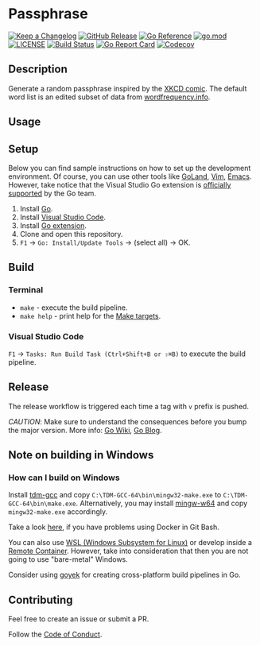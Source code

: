 # Passphrase

[![Keep a Changelog](https://img.shields.io/badge/changelog-Keep%20a%20Changelog-%23E05735)](CHANGELOG.md)
[![GitHub Release](https://img.shields.io/github/v/release/milligan22963/passphrase)](https://github.com/milligan22963/passphrase/releases)
[![Go Reference](https://pkg.go.dev/badge/github.com/milligan22963/passphrase.svg)](https://pkg.go.dev/github.com/milligan22963/passphrase)
[![go.mod](https://img.shields.io/github/go-mod/go-version/milligan22963/passphrase)](go.mod)
[![LICENSE](https://img.shields.io/github/license/milligan22963/passphrase)](LICENSE)
[![Build Status](https://img.shields.io/github/workflow/status/milligan22963/passphrase/build)](https://github.com/milligan22963/passphrase/actions?query=workflow%3Abuild+branch%3Amain)
[![Go Report Card](https://goreportcard.com/badge/github.com/milligan22963/passphrase)](https://goreportcard.com/report/github.com/milligan22963/passphrase)
[![Codecov](https://codecov.io/gh/milligan22963/passphrase/branch/main/graph/badge.svg)](https://codecov.io/gh/milligan22963/passphrase)

## Description

Generate a random passphrase inspired by the [XKCD comic](https://xkcd.com/936/). The default word list is an edited subset of data from [wordfrequency.info](https://www.wordfrequency.info/).

## Usage

## Setup

Below you can find sample instructions on how to set up the development environment.
Of course, you can use other tools like [GoLand](https://www.jetbrains.com/go/),
[Vim](https://github.com/fatih/vim-go), [Emacs](https://github.com/dominikh/go-mode.el).
However, take notice that the Visual Studio Go extension is
[officially supported](https://blog.golang.org/vscode-go) by the Go team.

1. Install [Go](https://golang.org/doc/install).
1. Install [Visual Studio Code](https://code.visualstudio.com/).
1. Install [Go extension](https://code.visualstudio.com/docs/languages/go).
1. Clone and open this repository.
1. `F1` -> `Go: Install/Update Tools` -> (select all) -> OK.

## Build

### Terminal

- `make` - execute the build pipeline.
- `make help` - print help for the [Make targets](Makefile).

### Visual Studio Code

`F1` → `Tasks: Run Build Task (Ctrl+Shift+B or ⇧⌘B)` to execute the build pipeline.

## Release

The release workflow is triggered each time a tag with `v` prefix is pushed.

_CAUTION_: Make sure to understand the consequences before you bump the major version.
More info: [Go Wiki](https://github.com/golang/go/wiki/Modules#releasing-modules-v2-or-higher),
[Go Blog](https://blog.golang.org/v2-go-modules).

## Note on building in Windows

### How can I build on Windows

Install [tdm-gcc](https://jmeubank.github.io/tdm-gcc/)
and copy `C:\TDM-GCC-64\bin\mingw32-make.exe`
to `C:\TDM-GCC-64\bin\make.exe`.
Alternatively, you may install [mingw-w64](http://mingw-w64.org/doku.php)
and copy `mingw32-make.exe` accordingly.

Take a look [here](https://github.com/docker-archive/toolbox/issues/673#issuecomment-355275054),
if you have problems using Docker in Git Bash.

You can also use [WSL (Windows Subsystem for Linux)](https://docs.microsoft.com/en-us/windows/wsl/install-win10)
or develop inside a [Remote Container](https://code.visualstudio.com/docs/remote/containers).
However, take into consideration that then you are not going to use "bare-metal" Windows.

Consider using [goyek](https://github.com/goyek/goyek)
for creating cross-platform build pipelines in Go.

## Contributing

Feel free to create an issue or submit a PR.

Follow the [Code of Conduct](CODE_OF_CONDUCT.md).
